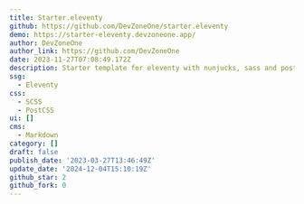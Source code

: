 ```yaml
---
title: Starter.eleventy
github: https://github.com/DevZoneOne/starter.eleventy
demo: https://starter-eleventy.devzoneone.app/
author: DevZoneOne
author_link: https://github.com/DevZoneOne
date: 2023-11-27T07:08:49.172Z
description: Starter template for eleventy with nunjucks, sass and postcss
ssg:
  - Eleventy
css:
  - SCSS
  - PostCSS
ui: []
cms:
  - Markdown
category: []
draft: false
publish_date: '2023-03-27T13:46:49Z'
update_date: '2024-12-04T15:10:19Z'
github_star: 2
github_fork: 0
---
```

